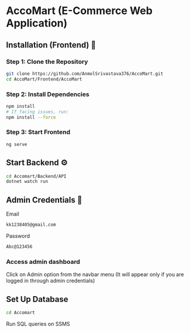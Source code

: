 # AccoMart (E-Commerce Web Application)

## Installation (Frontend) 🧾

### Step 1: Clone the Repository

```bash
git clone https://github.com/AnmolSrivastava376/AccoMart.git
cd AccoMart/Frontend/AccoMart
```
### Step 2: Install Dependencies

```bash
npm install
# If facing issues, run:
npm install --force
```
### Step 3: Start Frontend 
```bash
ng serve
```
## Start Backend ⚙
```bash
cd Accomart/Backend/API
dotnet watch run
```
## Admin Credentials 🔑
Email
```bash
kk1238405@gmail.com
```
Password
```bash
Abc@123456
```
### Access admin dashboard
Click on Admin option from the navbar menu (It will appear only if you are logged in through admin credentials)

## Set Up Database

```bash
cd Accomart
```
Run SQL queries on SSMS

